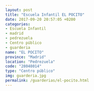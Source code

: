 ```yaml
---
layout: post
title: "Escuela Infantil EL POCITO"
date: 2017-09-20 20:57:05 +0200
categories:
- Escuela Infantil
- madrid
- pedrezuela
- Centro público
- guarderia
name: "EL POCITO"
province: "Madrid"
location: "Pedrezuela"
code: "28048014"
type: "Centro público"
img: guarderia.jpg
permalink: /guarderias/el-pocito.html
---
```

